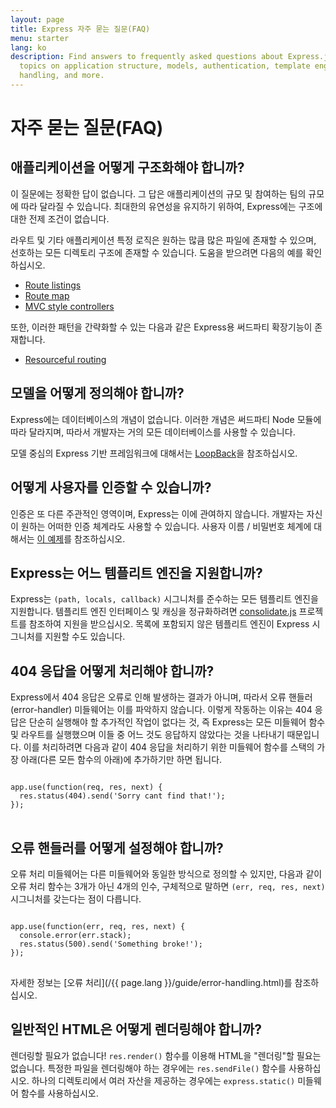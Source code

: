 ```yaml
---
layout: page
title: Express 자주 묻는 질문(FAQ)
menu: starter
lang: ko
description: Find answers to frequently asked questions about Express.js, including
  topics on application structure, models, authentication, template engines, error
  handling, and more.
---
```


# 자주 묻는 질문(FAQ)

## 애플리케이션을 어떻게 구조화해야 합니까?

이 질문에는 정확한 답이 없습니다. 그 답은
애플리케이션의 규모 및 참여하는 팀의 규모에 따라 달라질 수 있습니다. 최대한의
유연성을 유지하기 위하여, Express에는 구조에 대한 전제 조건이 없습니다.

라우트 및 기타 애플리케이션 특정 로직은 원하는 많큼 많은 파일에 존재할 수 있으며,
선호하는 모든 디렉토리 구조에 존재할 수 있습니다. 도움을 받으려면
다음의 예를 확인하십시오.

* [Route listings](https://github.com/expressjs/express/blob/4.13.1/examples/route-separation/index.js#L32-47)
* [Route map](https://github.com/expressjs/express/blob/4.13.1/examples/route-map/index.js#L52-L66)
* [MVC style controllers](https://github.com/expressjs/express/tree/master/examples/mvc)

또한, 이러한 패턴을 간략화할 수 있는 다음과 같은 Express용 써드파티 확장기능이 존재합니다.

* [Resourceful routing](https://github.com/expressjs/express-resource)

## 모델을 어떻게 정의해야 합니까?

Express에는 데이터베이스의 개념이 없습니다. 이러한 개념은
써드파티 Node 모듈에 따라 달라지며, 따라서 개발자는
거의 모든 데이터베이스를 사용할 수 있습니다.

모델 중심의 Express 기반 프레임워크에 대해서는 [LoopBack](http://loopback.io)을 참조하십시오.

## 어떻게 사용자를 인증할 수 있습니까?

인증은 또 다른 주관적인 영역이며, Express는
이에 관여하지 않습니다.  개발자는 자신이 원하는 어떠한 인증 체계라도 사용할 수 있습니다.
사용자 이름 / 비밀번호 체계에 대해서는 [이 예제](https://github.com/expressjs/express/tree/master/examples/auth)를 참조하십시오.


## Express는 어느 템플리트 엔진을 지원합니까?

Express는 `(path, locals, callback)` 시그니처를 준수하는 모든 템플리트 엔진을 지원합니다.
템플리트 엔진 인터페이스 및 캐싱을 정규화하려면
[consolidate.js](https://github.com/visionmedia/consolidate.js)
프로젝트를 참조하여 지원을 받으십시오. 목록에 포함되지 않은 템플리트 엔진이 Express 시그니처를 지원할 수도 있습니다.

## 404 응답을 어떻게 처리해야 합니까?

Express에서 404 응답은 오류로 인해 발생하는 결과가 아니며, 따라서
오류 핸들러(error-handler) 미들웨어는 이를 파악하지 않습니다. 이렇게 작동하는 이유는
404 응답은 단순히 실행해야 할 추가적인 작업이 없다는 것,
즉 Express는 모든 미들웨어 함수 및 라우트를 실행했으며 이들 중 어느 것도
응답하지 않았다는 것을 나타내기 때문입니다. 이를 처리하려면
다음과 같이 404 응답을 처리하기 위한 미들웨어 함수를 스택의 가장 아래(다른 모든 함수의 아래)에
추가하기만 하면 됩니다.

<pre>
<code class="language-javascript" translate="no">
app.use(function(req, res, next) {
  res.status(404).send('Sorry cant find that!');
});
</code>
</pre>

## 오류 핸들러를 어떻게 설정해야 합니까?

오류 처리 미들웨어는 다른 미들웨어와 동일한 방식으로 정의할 수 있지만,
다음과 같이 오류 처리 함수는 3개가 아닌 4개의 인수, 구체적으로 말하면 `(err, req, res, next)` 시그니처를 갖는다는 점이 다릅니다.

<pre>
<code class="language-javascript" translate="no">
app.use(function(err, req, res, next) {
  console.error(err.stack);
  res.status(500).send('Something broke!');
});
</code>
</pre>

자세한 정보는 [오류 처리](/{{ page.lang }}/guide/error-handling.html)를 참조하십시오.

## 일반적인 HTML은 어떻게 렌더링해야 합니까?

렌더링할 필요가 없습니다! `res.render()` 함수를 이용해 HTML을 "렌더링"할 필요는 없습니다.
특정한 파일을 렌더링해야 하는 경우에는 `res.sendFile()` 함수를 사용하십시오.
하나의 디렉토리에서 여러 자산을 제공하는 경우에는 `express.static()`
미들웨어 함수를 사용하십시오.
